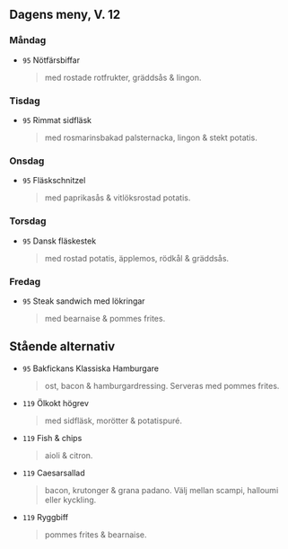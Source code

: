 ## Dagens meny, V. 12

### Måndag

* `95` Nötfärsbiffar
  > med rostade rotfrukter, gräddsås & lingon.

### Tisdag

* `95` Rimmat sidfläsk
  > med rosmarinsbakad palsternacka, lingon & stekt potatis.

### Onsdag

* `95` Fläskschnitzel 
  > med paprikasås & vitlöksrostad potatis.

### Torsdag

* `95` Dansk fläskestek
  > med rostad potatis, äpplemos, rödkål & gräddsås.

### Fredag

* `95` Steak sandwich med lökringar
  > med bearnaise & pommes frites.


## Stående alternativ

* `95` Bakfickans Klassiska Hamburgare
  > ost, bacon & hamburgardressing. Serveras med pommes frites.

* `119` Ölkokt högrev 
  > med sidfläsk, morötter & potatispuré.

* `119` Fish & chips 
  > aioli & citron.

* `119` Caesarsallad
  > bacon, krutonger & grana padano. Välj mellan scampi, halloumi eller kyckling.
  
* `119` Ryggbiff 
  > pommes frites & bearnaise.


